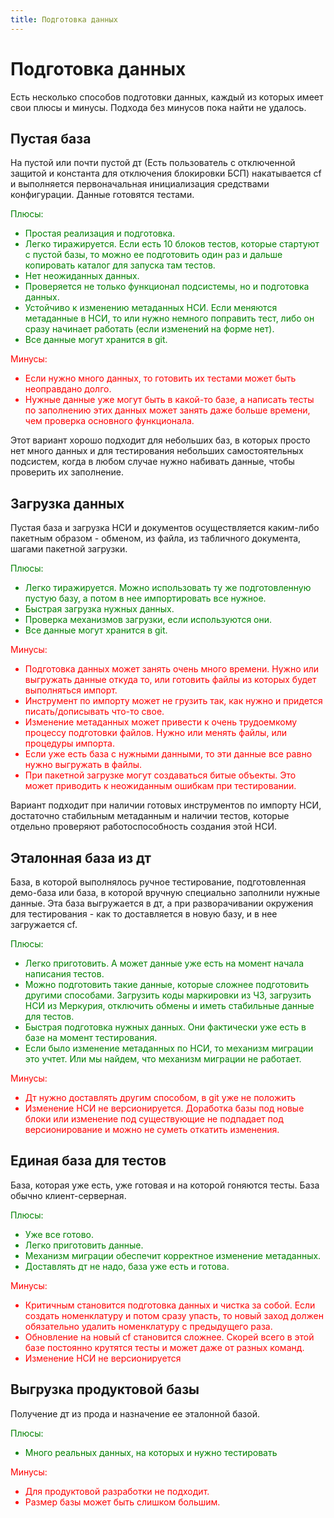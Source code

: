 ```yaml
---
title: Подготовка данных
---
```


# Подготовка данных

Есть несколько способов подготовки данных, каждый из которых имеет свои плюсы и минусы. Подхода без минусов пока найти не удалось.

## Пустая база

На пустой или почти пустой дт (Есть пользователь с отключенной защитой и константа для отключения блокировки БСП) накатывается cf и выполняется первоначальная инициализация средствами конфигурации. Данные готовятся тестами.

<font color="green">
Плюсы:

- Простая реализация и подготовка.
- Легко тиражируется. Если есть 10 блоков тестов, которые стартуют с пустой базы, то можно ее подготовить один раз и дальше копировать каталог для запуска там тестов.
- Нет неожиданных данных.
- Проверяется не только функционал подсистемы, но и подготовка данных.
- Устойчиво к изменению метаданных НСИ. Если меняются метаданные в НСИ, то или нужно немного поправить тест, либо он сразу начинает работать (если изменений на форме нет).
- Все данные могут хранится в git.

</font>

<font color="red">
Минусы:

- Если нужно много данных, то готовить их тестами может быть неоправдано долго.
- Нужные данные уже могут быть в какой-то базе, а написать тесты по заполнению этих данных может занять даже больше времени, чем проверка основного функционала.

</font>

Этот вариант хорошо подходит для небольших баз, в которых просто нет много данных и для тестирования небольших самостоятельных подсистем, когда в любом случае нужно набивать данные, чтобы проверить их заполнение.

## Загрузка данных

Пустая база и загрузка НСИ и документов осуществляется каким-либо пакетным образом - обменом, из файла, из табличного документа, шагами пакетной загрузки.

<font color="green">
Плюсы:

- Легко тиражируется. Можно использовать ту же подготовленную пустую базу, а потом в нее импортировать все нужное.
- Быстрая загрузка нужных данных.
- Проверка механизмов загрузки, если используются они.
- Все данные могут хранится в git.

</font>

<font color="red">
Минусы:

- Подготовка данных может занять очень много времени. Нужно или выгружать данные откуда то, или готовить файлы из которых будет выполняться импорт.
- Инструмент по импорту может не грузить так, как нужно и придется писать/дописывать что-то свое.
- Изменение метаданных может привести к очень трудоемкому процессу подготовки файлов. Нужно или менять файлы, или процедуры импорта.
- Если уже есть база с нужными данными, то эти данные все равно нужно выгружать в файлы.
- При пакетной загрузке могут создаваться битые объекты. Это может приводить к неожиданным ошибкам при тестировании.

</font>

Вариант подходит при наличии готовых инструментов по импорту НСИ, достаточно стабильным метаданным и наличии тестов, которые отдельно проверяют работоспособность создания этой НСИ.

## Эталонная база из дт

База, в которой выполнялось ручное тестирование, подготовленная демо-база или база, в которой вручную специально заполнили нужные данные. Эта база выгружается в дт, а при разворачивании окружения для тестирования - как то доставляется в новую базу, и в нее загружается cf.

<font color="green">
Плюсы:

- Легко приготовить. А может данные уже есть на момент начала написания тестов.
- Можно подготовить такие данные, которые сложнее подготовить другими способами. Загрузить коды маркировки из ЧЗ, загрузить НСИ из Меркурия, отключить обмены и иметь стабильные данные для тестов.
- Быстрая подготовка нужных данных. Они фактически уже есть в базе на момент тестирования.
- Если было изменение метаданных по НСИ, то механизм миграции это учтет. Или мы найдем, что механизм миграции не работает.

</font>

<font color="red">
Минусы:

- Дт нужно доставлять другим способом, в git уже не положить
- Изменение НСИ не версионируется. Доработка базы под новые блоки или изменение под существующие не подпадает под версионирование и можно не суметь откатить изменения.

</font>

## Единая база для тестов

База, которая уже есть, уже готовая и на которой гоняются тесты. База обычно клиент-серверная.

<font color="green">
Плюсы:

- Уже все готово.
- Легко приготовить данные.
- Механизм миграции обеспечит корректное изменение метаданных.
- Доставлять дт не надо, база уже есть и готова.

</font>

<font color="red">
Минусы:

- Критичным становится подготовка данных и чистка за собой. Если создать номенклатуру и потом сразу упасть, то новый заход должен обязательно удалить номенклатуру с предыдущего раза.
- Обновление на новый cf становится сложнее. Скорей всего в этой базе постоянно крутятся тесты и может даже от разных команд.
- Изменение НСИ не версионируется

</font>

## Выгрузка продуктовой базы

Получение дт из прода и назначение ее эталонной базой.

<font color="green">
Плюсы:

- Много реальных данных, на которых и нужно тестировать

</font>

<font color="red">
Минусы:

- Для продуктовой разработки не подходит.
- Размер базы может быть слишком большим.

</font>